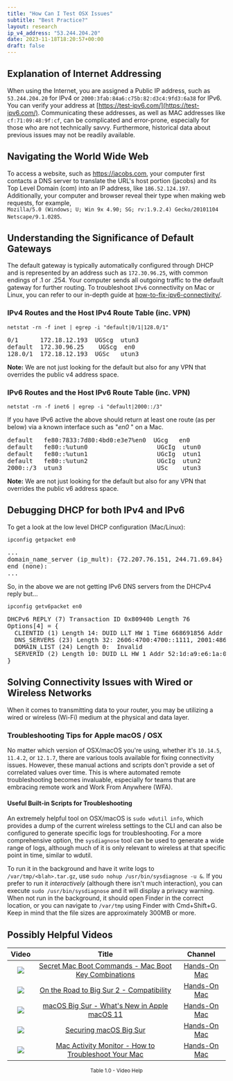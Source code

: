 ```yaml
---
title: "How Can I Test OSX Issues"
subtitle: "Best Practice?"
layout: research
ip_v4_address: "53.244.204.20"
date: 2023-11-18T18:20:57+00:00
draft: false
---
```


## Explanation of Internet Addressing

When using the Internet, you are assigned a Public IP address, such as ```53.244.204.20``` for IPv4 or ```2000:3fab:84a6:c75b:82:d3c4:9fd3:6a38``` for IPv6. You can verify your address at [https://test-ipv6.com/](https://test-ipv6.com/). Communicating these addresses, as well as MAC addresses like ```cf:71:09:48:9f:cf```, can be complicated and error-prone, especially for those who are not technically savvy. Furthermore, historical data about previous issues may not be readily available.
## Navigating the World Wide Web

To access a website, such as https://jacobs.com, your computer first contacts a DNS server to translate the URL's host portion (jacobs) and its Top Level Domain (com) into an IP address, like ```186.52.124.197```. Additionally, your computer and browser reveal their type when making web requests, for example, <br>```Mozilla/5.0 (Windows; U; Win 9x 4.90; SG; rv:1.9.2.4) Gecko/20101104 Netscape/9.1.0285```.
## Understanding the Significance of Default Gateways

The default gateway is typically automatically configured through DHCP and is represented by an address such as ```172.30.96.25```, with common endings of .1 or .254. Your computer sends all outgoing traffic to the default gateway for further routing. To troubleshoot ```IPv6``` connectivity on Mac or Linux, you can refer to our in-depth guide at [how-to-fix-ipv6-connectivity/](/blog/how-to-fix-ipv6-connectivity/).
### IPv4 Routes and the Host IPv4 Route Table (inc. VPN)
```netstat -rn -f inet | egrep -i "default|0/1|128.0/1"```

<pre>
0/1      172.18.12.193  UGScg  utun3
default  172.30.96.25    UGScg  en0
128.0/1  172.18.12.193  UGSc   utun3</pre>

**Note:** We are not just looking for the default but also for any VPN that overrides the public v4 address space.

### IPv6 Routes and the Host IPv6 Route Table (inc. VPN)
```netstat -rn -f inet6 | egrep -i "default|2000::/3"```

If you have IPv6 active the above should return at least one route (as per below) via a known interface such as "_en0_ " on a Mac. 

<pre>
default   fe80:7833:7d80:4bd0:e3e7%en0  UGcg   en0
default   fe80::%utun0                   UGcIg  utun0
default   fe80::%utun1                   UGcIg  utun1
default   fe80::%utun2                   UGcIg  utun2
2000::/3  utun3                          USc    utun3</pre>

**Note:** We are not just looking for the default but also for any VPN that overrides the public v6 address space.
<br>

## Debugging DHCP for both IPv4 and IPv6

To get a look at the low level DHCP configuration (Mac/Linux): 

```ipconfig getpacket en0```

<pre>
...
domain_name_server (ip_mult): {72.207.76.151, 244.71.69.84}
end (none):
...</pre>

So, in the above we are not getting IPv6 DNS servers from the DHCPv4 reply but...

```ipconfig getv6packet en0```

<pre>
DHCPv6 REPLY (7) Transaction ID 0x80940b Length 76
Options[4] = {
  CLIENTID (1) Length 14: DUID LLT HW 1 Time 668691856 Addr cf:71:09:48:9f:cf
  DNS_SERVERS (23) Length 32: 2606:4700:4700::1111, 2001:4860:4860::8844
  DOMAIN_LIST (24) Length 0:  Invalid
  SERVERID (2) Length 10: DUID LL HW 1 Addr 52:1d:a9:e6:1a:0e
}</pre>




## Solving Connectivity Issues with Wired or Wireless Networks
When it comes to transmitting data to your router, you may be utilizing a wired or wireless (Wi-Fi) medium at the physical and data layer.
### Troubleshooting Tips for Apple macOS / OSX
No matter which version of OSX/macOS you're using, whether it's ```10.14.5```, ```11.4.2```, or ```12.1.7```, there are various tools available for fixing connectivity issues. However, these manual actions and scripts don't provide a set of correlated values over time. This is where automated remote troubleshooting becomes invaluable, especially for teams that are embracing remote work and Work From Anywhere (WFA).
#### Useful Built-in Scripts for Troubleshooting
An extremely helpful tool on OSX/macOS is ```sudo wdutil info```, which provides a dump of the current wireless settings to the CLI and can also be configured to generate specific logs for troubleshooting. For a more comprehensive option, the ```sysdiagnose``` tool can be used to generate a wide range of logs, although much of it is only relevant to wireless at that specific point in time, similar to wdutil.

To run it in the background and have it write logs to ```/var/tmp/<blah>.tar.gz```, use ```sudo nohup /usr/bin/sysdiagnose -u &```. If you prefer to run it *interactively* (although there isn't much interaction), you can execute ```sudo /usr/bin/sysdiagnose``` and it will display a privacy warning. When not run in the background, it should open Finder in the correct location, or you can navigate to ```/var/tmp``` using Finder with Cmd+Shift+G. Keep in mind that the file sizes are approximately 300MB or more.
## Possibly Helpful Videos

<link href="/plugins/lity/css/lity.min.css" rel="stylesheet">
<script src="/plugins/lity/js/lity.min.js"></script>
<div class="table1-start"></div>

|Video | Title | Channel |
| :---: | :---: | :---: |
|<a href="https://www.youtube.com/watch?v=VwNYWAxHCgM" data-lity><img src="https://i.ytimg.com/vi/VwNYWAxHCgM/default.jpg" class="img-fluid"></a>|<a href="https://www.youtube.com/watch?v=VwNYWAxHCgM" data-lity>Secret Mac Boot Commands - Mac Boot Key Combinations</a>|<a target="_blank" href="https://www.youtube.com/channel/UCg43DP8MdHVcl4rFK_delBg" >Hands-On Mac</a>|
|<a href="https://www.youtube.com/watch?v=HEbK-Tignuc" data-lity><img src="https://i.ytimg.com/vi/HEbK-Tignuc/default.jpg" class="img-fluid"></a>|<a href="https://www.youtube.com/watch?v=HEbK-Tignuc" data-lity>On the Road to Big Sur 2 - Compatibility</a>|<a target="_blank" href="https://www.youtube.com/channel/UCg43DP8MdHVcl4rFK_delBg" >Hands-On Mac</a>|
|<a href="https://www.youtube.com/watch?v=JMKi6o9kaZI" data-lity><img src="https://i.ytimg.com/vi/JMKi6o9kaZI/default.jpg" class="img-fluid"></a>|<a href="https://www.youtube.com/watch?v=JMKi6o9kaZI" data-lity>macOS Big Sur - What&#39;s New in Apple macOS 11</a>|<a target="_blank" href="https://www.youtube.com/channel/UCg43DP8MdHVcl4rFK_delBg" >Hands-On Mac</a>|
|<a href="https://www.youtube.com/watch?v=7KdhJimuhNw" data-lity><img src="https://i.ytimg.com/vi/7KdhJimuhNw/default.jpg" class="img-fluid"></a>|<a href="https://www.youtube.com/watch?v=7KdhJimuhNw" data-lity>Securing macOS Big Sur</a>|<a target="_blank" href="https://www.youtube.com/channel/UCg43DP8MdHVcl4rFK_delBg" >Hands-On Mac</a>|
|<a href="https://www.youtube.com/watch?v=TWzWd_DiaJ0" data-lity><img src="https://i.ytimg.com/vi/TWzWd_DiaJ0/default.jpg" class="img-fluid"></a>|<a href="https://www.youtube.com/watch?v=TWzWd_DiaJ0" data-lity>Mac Activity Monitor - How to Troubleshoot Your Mac</a>|<a target="_blank" href="https://www.youtube.com/channel/UCg43DP8MdHVcl4rFK_delBg" >Hands-On Mac</a>|

<center><small>Table 1.0 - Video Help</small></center>
 <br>
<div class="table1-end"></div>
<script type="text/javascript">
(function() {
    $('div.table1-start').nextUntil('div.table1-end', 'table').addClass('table thead-dark table-striped table-responsive rounded').attr('id', 't1');
    $('#t1').find('thead').addClass('thead-dark');
})();
</script>
